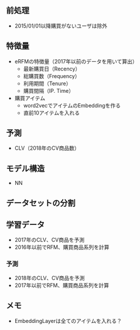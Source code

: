 ## 前処理

- 2015/01/01以降購買がないユーザは除外

## 特徴量

- eRFMの特徴量（2017年以前のデータを用いて算出）
    - 最新購買日（Recency）
    - 総購買数（Frequency）
    - 利用期間（Tenure）
    - 購買間隔（IP. Time）
- 購買アイテム
    - word2vecでアイテムのEmbeddingを作る
    - 直前10アイテムを入れる

## 予測

- CLV（2018年のCV商品数）

## モデル構造

- NN

## データセットの分割

## 学習データ

- 2017年のCLV、CV商品を予測
- 2016年以前でRFM、購買商品系列を計算

### 予測

- 2018年のCLV、CV商品を予測
- 2017年以前でRFM、購買商品系列を計算

## メモ

- EmbeddingLayerは全てのアイテムを入れる？
